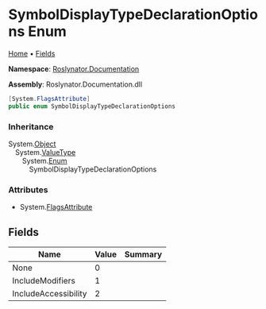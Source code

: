 <a name="_top"></a>

# SymbolDisplayTypeDeclarationOptions Enum

[Home](../../../README.md#_top) &#x2022; [Fields](#fields)

**Namespace**: [Roslynator.Documentation](../README.md#_top)

**Assembly**: Roslynator\.Documentation\.dll

```csharp
[System.FlagsAttribute]
public enum SymbolDisplayTypeDeclarationOptions
```

### Inheritance

System\.[Object](https://docs.microsoft.com/en-us/dotnet/api/system.object)  
&emsp;System\.[ValueType](https://docs.microsoft.com/en-us/dotnet/api/system.valuetype)  
&emsp;&emsp;System\.[Enum](https://docs.microsoft.com/en-us/dotnet/api/system.enum)  
&emsp;&emsp;&emsp;SymbolDisplayTypeDeclarationOptions

### Attributes

* System\.[FlagsAttribute](https://docs.microsoft.com/en-us/dotnet/api/system.flagsattribute)

## Fields

| Name | Value | Summary |
| ---- | ----- | ------- |
| None | 0 |
| IncludeModifiers | 1 |
| IncludeAccessibility | 2 |


